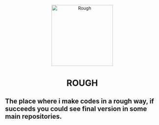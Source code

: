 <p align="center">
<img src="https://img.icons8.com/fluency/384/null/stack-of-paper.png" title = "Rough" height='200'></p>

<h1 align="center"> ROUGH </h1>

<!-- ---------------------------------------------------  -->

## The place where i make codes in a rough way, if succeeds you could see final version in some main repositories.